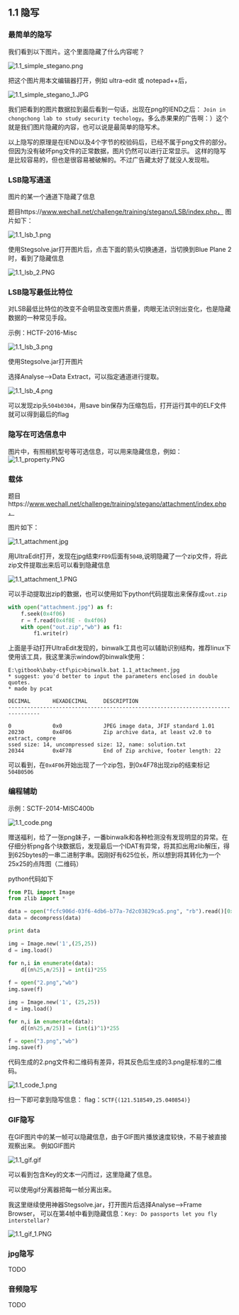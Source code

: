 ## 1.1 隐写

### 最简单的隐写

我们看到以下图片。这个里面隐藏了什么内容呢？

![1.1_simple_stegano.png](../pic/1.1_simple_stegano.png "")


把这个图片用本文编辑器打开，例如 ultra-edit 或 notepad++后，

![1.1_simple_stegano_1.JPG](../pic/1.1_simple_stegano_1.jpg "")

我们把看到的图片数据拉到最后看到一句话，出现在png的IEND之后：
`Join in chongchong lab to study security techology`。多么赤果果的广告啊：）这个就是我们图片隐藏的内容，也可以说是最简单的隐写术。

以上隐写的原理是在IEND以及4个字节的校验码后，已经不属于png文件的部分。但因为没有破坏png文件的正常数据，图片仍然可以进行正常显示。
这样的隐写是比较容易的，但也是很容易被破解的。不过广告藏太好了就没人发现啦。

### LSB隐写通道

图片的某一个通道下隐藏了信息

题目https://www.wechall.net/challenge/training/stegano/LSB/index.php， 图片如下：

![1.1_lsb_1.png](../pic/1.1_lsb_1.png "")

使用Stegsolve.jar打开图片后，点击下面的箭头切换通道，当切换到Blue Plane 2时，看到了隐藏信息

![1.1_lsb_2.PNG](../pic/1.1_lsb_2.png "")

### LSB隐写最低比特位

对LSB最低比特位的改变不会明显改变图片质量，肉眼无法识别出变化，也是隐藏数据的一种常见手段。

示例：HCTF-2016-Misc

![1.1_lsb_3.png](../pic/1.1_lsb_3.png "")

使用Stegsolve.jar打开图片

选择Analyse-->Data Extract，可以指定通道进行提取。

![1.1_lsb_4.png](../pic/1.1_lsb_4.png "")

可以发现zip头`504b0304`，用save bin保存为压缩包后，打开运行其中的ELF文件就可以得到最后的flag

### 隐写在可选信息中

图片中，有照相机型号等可选信息，可以用来隐藏信息，例如：
![1.1_property.PNG](../pic/1.1_property.png "")

### 载体
题目https://www.wechall.net/challenge/training/stegano/attachment/index.php，

图片如下：

![1.1_attachment.jpg](../pic/1.1_attachment.jpg "")

用UltraEdit打开，发现在jpg结束`FFD9`后面有`504B`,说明隐藏了一个zip文件，将此zip文件提取出来后可以看到隐藏信息

![1.1_attachment_1.PNG](../pic/1.1_attachment_1.png "")

可以手动提取出zip的数据，也可以使用如下python代码提取出来保存成`out.zip`

```python
with open("attachment.jpg") as f:
    f.seek(0x4f06)
    r = f.read(0x4f8E - 0x4f06)
    with open("out.zip","wb") as f1:
	    f1.write(r)
```
上面是手动打开UltraEdit发现的，binwalk工具也可以辅助识别结构，推荐linux下使用该工具，我这里演示window的binwalk使用：
```
E:\gitbook\baby-ctf\pic>binwalk.bat 1.1_attachment.jpg
* suggest: you'd better to input the parameters enclosed in double quotes.
* made by pcat

DECIMAL       HEXADECIMAL     DESCRIPTION
--------------------------------------------------------------------------------

0             0x0             JPEG image data, JFIF standard 1.01
20230         0x4F06          Zip archive data, at least v2.0 to extract, compre
ssed size: 14, uncompressed size: 12, name: solution.txt
20344         0x4F78          End of Zip archive, footer length: 22
```

可以看到，在`0x4F06`开始出现了一个zip包，到0x4F78出现zip的结束标记`504B0506`

### 编程辅助
示例：SCTF-2014-MISC400b

![1.1_code.png](../pic/1.1_code.png "")

赠送福利，给了一张png妹子，一番binwalk和各种检测没有发现明显的异常。在仔细分析png各个块数据后，发现最后一个IDAT有异常，将其扣出用zlib解压，得到625bytes的一串二进制字串。因刚好有625位长，所以想到将其转化为一个25x25的点阵图（二维码）

python代码如下

```python
from PIL import Image
from zlib import *

data = open("fcfc906d-03f6-4db6-b77a-7d2c03829ca5.png", "rb").read()[0x15AFFB:]
data = decompress(data)

print data

img = Image.new('1',(25,25))
d = img.load()

for n,i in enumerate(data):
	d[(n%25,n/25)] = int(i)*255
	
f = open("2.png","wb")
img.save(f)

img = Image.new('1', (25,25))
d = img.load()

for n,i in enumerate(data):
	d[(n%25,n/25)] = (int(i)^1)*255

f = open("3.png","wb")
img.save(f)
```

代码生成的2.png文件和二维码有差异，将其反色后生成的3.png是标准的二维码。

![1.1_code_1.png](../pic/1.1_code_1.png "")

扫一下即可拿到隐写信息： flag：`SCTF{(121.518549,25.040854)}`

### GIF隐写

在GIF图片中的某一帧可以隐藏信息，由于GIF图片播放速度较快，不易于被直接观察出来。
例如GIF图片

![1.1_gif.gif](../pic/1.1_gif.gif "")

可以看到包含Key的文本一闪而过，这里隐藏了信息。

可以使用gif分离器把每一帧分离出来。

我这里继续使用神器Stegsolve.jar，打开图片后选择Analyse-->Frame Browser， 可以在第4帧中看到隐藏信息：`Key: Do passports let you fly interstellar?`

![1.1_gif_1.PNG](../pic/1.1_gif_1.PNG "")

### jpg隐写

TODO

### 音频隐写

TODO
